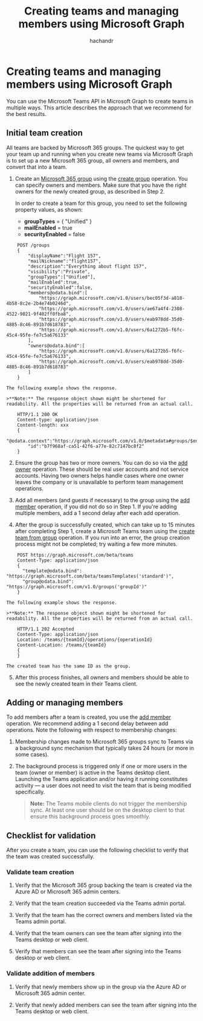 ﻿---
title: "Creating teams and managing members using Microsoft Graph"
description: "Creating a group that includes a team involves the following steps: "
author: "hachandr"
localization_priority: Priority
ms.prod: "microsoft-teams"
---

# Creating teams and managing members using Microsoft Graph

You can use the Microsoft Teams API in Microsoft Graph to create teams in multiple ways. This article describes the approach that we recommend for the best results.

## Initial team creation

All teams are backed by Microsoft 365 groups. The quickest way to get your team up and running when you create new teams via Microsoft Graph is to set up a new Microsoft 365 group, all owners and members, and convert that into a team.

1. Create an [Microsoft 365 group](https://support.office.com/article/learn-about-office-365-groups-b565caa1-5c40-40ef-9915-60fdb2d97fa2) using the [create group](/graph/api/group-post-groups?view=graph-rest-1.0) operation. You can specify owners and members. Make sure that you have the right owners for the newly created group, as described in Step 2.

    In order to create a team for this group, you need to set the following property values, as shown:

    - **groupTypes** = { "Unified" } 
    - **mailEnabled** = true
    - **securityEnabled** = false

```http
    POST /groups
    {
        "displayName":"Flight 157",
        "mailNickname":"flight157",
        "description":"Everything about flight 157",
        "visibility":"Private",
        "groupTypes":["Unified"],
        "mailEnabled":true,
        "securityEnabled":false,
        "members@odata.bind":[
            "https://graph.microsoft.com/v1.0/users/bec05f3d-a818-4b58-8c2e-2b4e74b0246d",
            "https://graph.microsoft.com/v1.0/users/ae67a4f4-2308-4522-9021-9f402ff0fba8",
            "https://graph.microsoft.com/v1.0/users/eab978dd-35d0-4885-8c46-891b7d618783",
            "https://graph.microsoft.com/v1.0/users/6a1272b5-f6fc-45c4-95fe-fe7c5a676133"
        ],
        "owners@odata.bind":[
            "https://graph.microsoft.com/v1.0/users/6a1272b5-f6fc-45c4-95fe-fe7c5a676133",
            "https://graph.microsoft.com/v1.0/users/eab978dd-35d0-4885-8c46-891b7d618783"
        ]
    }
```

    The following example shows the response. 

    >**Note:** The response object shown might be shortened for readability. All the properties will be returned from an actual call.

```http
    HTTP/1.1 200 OK
    Content-type: application/json
    Content-length: xxx
    {
        "@odata.context":"https://graph.microsoft.com/v1.0/$metadata#groups/$entity",
        "id":"b7f968af-ca51-42f6-a77e-82c7147bc8f2"
    }
```

2. Ensure the group has two or more owners. You can do so via the [add owner](/graph/api/group-post-owners?view=graph-rest-1.0) operation. These should be real user accounts and not service accounts. Having two owners helps handle cases where one owner leaves the company or is unavailable to perform team management operations.

3. Add all members (and guests if necessary) to the group using the [add member](/graph/api/group-post-members?view=graph-rest-1.0) operation, if you did not do so in Step 1. If you're adding multiple members, add a 1 second delay after each add operation. 

4. After the group is successfully created, which can take up to 15 minutes after completing Step 1, create a Microsoft Teams team using the [create team from group](/graph/api/team-post?view=graph-rest-beta#example-4-create-a-team-from-group) operation. If you run into an error, the group creation process might not be completed; try waiting a few more minutes. 

```http
    POST https://graph.microsoft.com/beta/teams
    Content-Type: application/json
    {
      "template@odata.bind": "https://graph.microsoft.com/beta/teamsTemplates('standard')",
      "group@odata.bind": "https://graph.microsoft.com/v1.0/groups('groupId')"
    }
```

    The following example shows the response. 

    >**Note:** The response object shown might be shortened for readability. All the properties will be returned from an actual call.

```http
    HTTP/1.1 202 Accepted
    Content-Type: application/json
    Location: /teams/{teamId}/operations/{operationId}
    Content-Location: /teams/{teamId}
    {
    }
```

    The created team has the same ID as the group.

5. After this process finishes, all owners and members should be able to see the newly created team in their Teams client.

## Adding or managing members

To add members after a team is created, you use the [add member](/graph/api/group-post-members?view=graph-rest-1.0) operation. We recommend adding a 1 second delay between add operations. Note the following with respect to membership changes:

1. Membership changes made to Microsoft 365 groups sync to Teams via a background sync mechanism that typically takes 24 hours (or more in some cases).

2. The background process is triggered only if one or more users in the team (owner or member) is active in the Teams desktop client. Launching the Teams application and/or having it running constitutes activity — a user does not need to visit the team that is being modified specifically.

    >**Note:** The Teams mobile clients do not trigger the membership sync. At least one user should be on the desktop client to that ensure this background process goes smoothly.

## Checklist for validation

After you create a team, you can use the following checklist to verify that the team was created successfully.

### Validate team creation

1. Verify that the Microsoft 365 group backing the team is created via the Azure AD or Microsoft 365 admin centers.

2. Verify that the team creation succeeded via the Teams admin portal.

3. Verify that the team has the correct owners and members listed via the Teams admin portal.

4. Verify that the team owners can see the team after signing into the Teams desktop or web client.

5. Verify that members can see the team after signing into the Teams desktop or web client.

### Validate addition of members

1. Verify that newly members show up in the group via the Azure AD or Microsoft 365 admin center.

2. Verify that newly added members can see the team after signing into the Teams desktop or web client.
